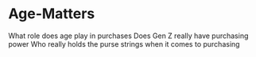 # Age-Matters
What role does age play in purchases
Does Gen Z really have purchasing power
Who really holds the purse strings when it comes to purchasing 
